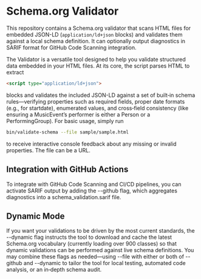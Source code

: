 # Schema.org Validator

This repository contains a Schema.org validator that scans HTML files for embedded JSON-LD (`application/ld+json` blocks) and validates them against a local schema definition.
It can optionally output diagnostics in SARIF format for GitHub Code Scanning integration.

The Validator is a versatile tool designed to help you validate structured data embedded in your HTML files.
At its core, the script parses HTML to extract
```html
<script type="application/ld+json">
```
blocks and validates the included JSON-LD against a set of built‑in schema rules—verifying properties such as required fields, proper date formats (e.g., for startdate), enumerated values, and cross‑field consistency (like ensuring a MusicEvent’s performer is either a Person or a PerformingGroup).
For basic usage, simply run
```bash
bin/validate-schema --file sample/sample.html
```
to receive interactive console feedback about any missing or invalid properties.
The file can be a URL.

## Integration with GitHub Actions

To integrate with GitHub Code Scanning and CI/CD pipelines, you can activate SARIF output by adding the --github flag, which aggregates diagnostics into a schema_validation.sarif file.

## Dynamic Mode

If you want your validations to be driven by the most current standards, the --dynamic flag instructs the tool to download and cache the latest Schema.org vocabulary (currently loading over 900 classes) so that dynamic validations can be performed against live schema definitions.
You may combine these flags as needed—using --file with either or both of --github and --dynamic to tailor the tool for local testing, automated code analysis, or an in‑depth schema audit.
